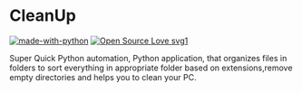 # CleanUp
[![made-with-python](https://img.shields.io/badge/Made%20with-Python-1f425f.svg)](https://www.python.org/) [![Open Source Love svg1](https://badges.frapsoft.com/os/v1/open-source.svg?v=103)](https://github.com/ellerbrock/open-source-badges/)

Super Quick Python automation, Python application, that organizes files in folders to sort
everything in appropriate folder based on extensions,remove empty
directories and helps you to clean your PC.
